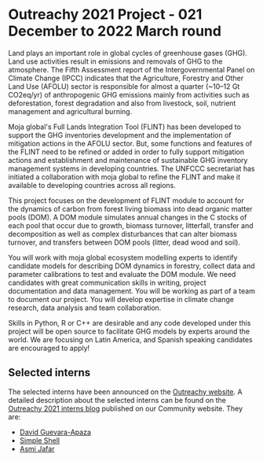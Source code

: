 # Outreachy 2021 Project - 021 December to 2022 March round

Land plays an important role in global cycles of greenhouse gases (GHG). Land use activities result in emissions and removals of GHG to the atmosphere. The Fifth Assessment report of the Intergovernmental Panel on Climate Change (IPCC) indicates that the Agriculture, Forestry and Other Land Use (AFOLU) sector is responsible for almost a quarter (~10–12 Gt CO2eq/yr) of anthropogenic GHG emissions mainly from activities such as deforestation, forest degradation and also from livestock, soil, nutrient management and agricultural burning.

Moja global's Full Lands Integration Tool (FLINT) has been developed to support the GHG inventories development and the implementation of mitigation actions in the AFOLU sector. But, some functions and features of the FLINT need to be refined or added in order to fully support mitigation actions and establishment and maintenance of sustainable GHG inventory management systems in developing countries. The UNFCCC secretariat has initiated a collaboration with moja global to refine the FLINT and make it available to developing countries across all regions.

This project focuses on the development of FLINT module to account for the dynamics of carbon from forest living biomass into dead organic matter pools (DOM). A DOM module simulates annual changes in the C stocks of each pool that occur due to growth, biomass turnover, litterfall, transfer and decomposition as well as complex disturbances that can alter biomass turnover, and transfers between DOM pools (litter, dead wood and soil).

You will work with moja global ecosystem modelling experts to identify candidate models for describing DOM dynamics in forestry, collect data and parameter calibrations to test and evaluate the DOM module. We need candidates with great communication skills in writing, project documentation and data management. You will be working as part of a team to document our project. You will develop expertise in climate change research, data analysis and team collaboration.

Skills in Python, R or C++ are desirable and any code developed under this project will be open source to facilitate GHG models by experts around the world. We are focusing on Latin America, and Spanish speaking candidates are encouraged to apply!

## Selected interns

The selected interns have been announced on the [Outreachy website](https://www.outreachy.org/alums/2021-12/). A detailed description about the selected interns can be found on the [Outreachy 2021 interns blog](https://community.moja.global/blog/meet-moja-global-outreachy-2021-interns) published on our Community website. They are:

- [David Guevara-Apaza](https://github.com/yodavo)
- [Simple Shell](https://github.com/Simpleshell3)
- [Asmi Jafar](https://github.com/asmijafar20)
